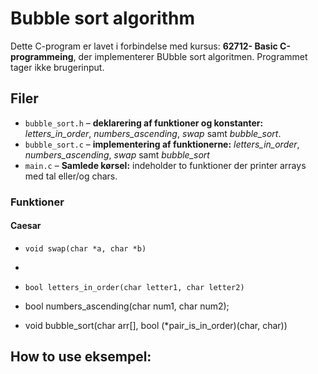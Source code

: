 # Bubble sort algorithm

Dette C-program er lavet i forbindelse med kursus: **62712- Basic C-programmeing**, 
der implementerer BUbble sort algoritmen. 
Programmet tager ikke brugerinput.

## Filer
- `bubble_sort.h` – **deklarering af funktioner og konstanter:**  *letters_in_order*, *numbers_ascending*, *swap* samt *bubble_sort*.
- `bubble_sort.c` – **implementering af funktionerne:** *letters_in_order*, *numbers_ascending*, *swap* samt *bubble_sort*
- `main.c` – **Samlede kørsel:** indeholder to funktioner der printer arrays med tal eller/og chars.  

### Funktioner
#### Caesar
- `void swap(char *a, char *b)`
- 
- `bool letters_in_order(char letter1, char letter2)`

- bool numbers_ascending(char num1, char num2);

- void bubble_sort(char arr[], bool (*pair_is_in_order)(char, char))
  
## How to use eksempel:
 
